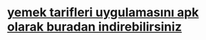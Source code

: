 # [yemek tarifleri uygulamasını apk olarak buradan indirebilirsiniz](https://expo.dev/artifacts/96050de9-9c59-45e4-86eb-0b5d214d6916)
